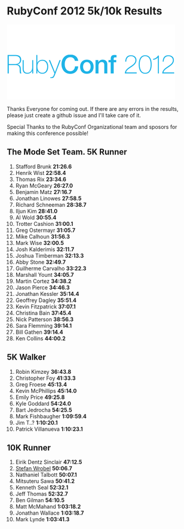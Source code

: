 RubyConf 2012 5k/10k Results
============================

![5k logo](/RubyConf2012_blue.png)

Thanks Everyone for coming out. If there are any errors in the results,
please just create a github issue and I'll take care of it.

Special Thanks to the RubyConf Organizational team and sposors for making this conference possible!

The Mode Set Team.
  5K Runner
---------
1. Stafford  Brunk **21:26.6**
2. Henrik  Wist **22:58.4**
3. Thomas  Rix **23:34.6**
4. Ryan  McGeary **26:27.0**
5. Benjamin  Matz **27:16.7**
6. Jonathan  Linowes **27:58.5**
7. Richard  Schneeman **28:38.7**
8. Iljun  Kim **28:41.0**
9. Al  Wold **30:55.4**
10. Trotter  Cashion **31:00.1**
11. Greg  Ostermayr **31:05.7**
12. Mike  Calhoun **31:56.3**
13. Mark  Wise **32:00.5**
14. Josh  Kalderimis **32:11.7**
15. Joshua  Timberman **32:13.3**
16. Abby  Stone **32:49.7**
17. Guilherme  Carvalho **33:22.3**
18. Marshall  Yount **34:05.7**
19. Martin  Cortez **34:38.2**
20. Jason  Pierce **34:46.3**
21. Jonathan  Kessler **35:14.4**
22. Geoffrey  Dagley **35:51.4**
23. Kevin  Fitzpatrick **37:07.1**
24. Christina  Bain **37:45.4**
25. Nick  Patterson **38:56.3**
26. Sara  Flemming **39:14.1**
27. Bill  Gathen **39:14.4**
28. Ken  Collins **44:00.2**

5K Walker
---------
1. Robin  Kimzey **36:43.8**
2. Christopher  Foy **41:33.3**
3. Greg  Froese **45:13.4**
4. Kevin  McPhillips **45:14.0**
5. Emily  Price **49:25.8**
6. Kyle  Goddard **54:24.0**
7. Bart  Jedrocha **54:25.5**
8. Mark  Fishbaugher **1:09:59.4**
9. Jim  T..? **1:10:20.1**
10. Patrick  Villanueva **1:10:23.1**

10K Runner
----------
1. Eirik  Dentz Sinclair **47:12.5**
2. [Stefan  Wrobel](https://github.com/swrobel) **50:06.7**
3. Nathaniel  Talbott **50:07.1**
4. Mitsuteru  Sawa **50:41.2**
5. Kenneth  Seal **52:32.1**
6. Jeff  Thomas **52:32.7**
7. Ben  Gilman **54:10.5**
8. Matt  McMahand **1:03:18.2**
9. Jonathan  Wallace **1:03:18.7**
10. Mark  Lynde **1:03:41.3**


